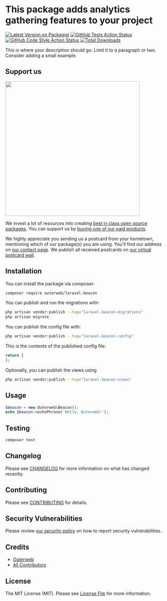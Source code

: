 # This package adds analytics gathering features to your project

[![Latest Version on Packagist](https://img.shields.io/packagist/v/outerweb/laravel-beacon.svg?style=flat-square)](https://packagist.org/packages/outerweb/laravel-beacon)
[![GitHub Tests Action Status](https://img.shields.io/github/actions/workflow/status/outerweb/laravel-beacon/run-tests.yml?branch=main&label=tests&style=flat-square)](https://github.com/outerweb/laravel-beacon/actions?query=workflow%3Arun-tests+branch%3Amain)
[![GitHub Code Style Action Status](https://img.shields.io/github/actions/workflow/status/outerweb/laravel-beacon/fix-php-code-style-issues.yml?branch=main&label=code%20style&style=flat-square)](https://github.com/outerweb/laravel-beacon/actions?query=workflow%3A"Fix+PHP+code+style+issues"+branch%3Amain)
[![Total Downloads](https://img.shields.io/packagist/dt/outerweb/laravel-beacon.svg?style=flat-square)](https://packagist.org/packages/outerweb/laravel-beacon)

This is where your description should go. Limit it to a paragraph or two. Consider adding a small example.

## Support us

[<img src="https://github-ads.s3.eu-central-1.amazonaws.com/laravel-beacon.jpg?t=1" width="419px" />](https://spatie.be/github-ad-click/laravel-beacon)

We invest a lot of resources into creating [best in class open source packages](https://spatie.be/open-source). You can support us by [buying one of our paid products](https://spatie.be/open-source/support-us).

We highly appreciate you sending us a postcard from your hometown, mentioning which of our package(s) you are using. You'll find our address on [our contact page](https://spatie.be/about-us). We publish all received postcards on [our virtual postcard wall](https://spatie.be/open-source/postcards).

## Installation

You can install the package via composer:

```bash
composer require outerweb/laravel-beacon
```

You can publish and run the migrations with:

```bash
php artisan vendor:publish --tag="laravel-beacon-migrations"
php artisan migrate
```

You can publish the config file with:

```bash
php artisan vendor:publish --tag="laravel-beacon-config"
```

This is the contents of the published config file:

```php
return [
];
```

Optionally, you can publish the views using

```bash
php artisan vendor:publish --tag="laravel-beacon-views"
```

## Usage

```php
$beacon = new Outerweb\Beacon();
echo $beacon->echoPhrase('Hello, Outerweb!');
```

## Testing

```bash
composer test
```

## Changelog

Please see [CHANGELOG](CHANGELOG.md) for more information on what has changed recently.

## Contributing

Please see [CONTRIBUTING](CONTRIBUTING.md) for details.

## Security Vulnerabilities

Please review [our security policy](../../security/policy) on how to report security vulnerabilities.

## Credits

- [Outerweb](https://github.com/outer-web)
- [All Contributors](../../contributors)

## License

The MIT License (MIT). Please see [License File](LICENSE.md) for more information.
